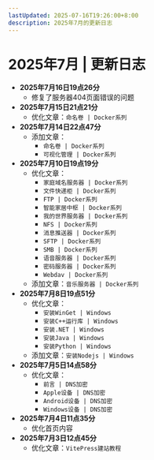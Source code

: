 ```yaml
---
lastUpdated: 2025-07-16T19:26:00+8:00
description: 2025年7月的更新日志
---
```


# 2025年7月 | 更新日志

- **2025年7月16日19点26分**
  - 修复了服务器404页面错误的问题
- **2025年7月15日21点21分**
  - 优化文章：`命名卷 | Docker系列`
- **2025年7月14日22点47分**
  - 添加文章：
    - `命名卷 | Docker系列`
    - `可视化管理 | Docker系列`
- **2025年7月10日19点19分**
  - 优化文章：
    - `家庭域名服务器 | Docker系列`
    - `文件快递柜 | Docker系列`
    - `FTP | Docker系列`
    - `智能家居中枢 | Docker系列`
    - `我的世界服务器 | Docker系列`
    - `NFS | Docker系列`
    - `消息推送器 | Docker系列`
    - `SFTP | Docker系列`
    - `SMB | Docker系列`
    - `语音服务器 | Docker系列`
    - `密码服务器 | Docker系列`
    - `Webdav | Docker系列`
  - 添加文章：`音乐服务器 | Docker系列`
- **2025年7月8日19点51分**
  - 优化文章：
    - `安装WinGet | Windows`
    - `安装C++运行库 | Windows`
    - `安装.NET | Windows`
    - `安装Java | Windows`
    - `安装Python | Windows`
  - 添加文章：`安装Nodejs | Windows`
- **2025年7月5日14点58分**
  - 优化文章：
    - `前言 | DNS加密`
    - `Apple设备 | DNS加密`
    - `Android设备 | DNS加密`
    - `Windows设备 | DNS加密`
- **2025年7月4日11点35分**
  - 优化首页内容
- **2025年7月3日12点45分**
  - 优化文章：`VitePress建站教程`
